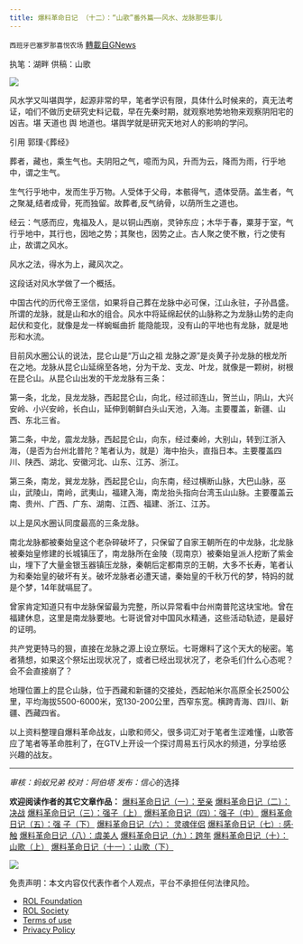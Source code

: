 ```yaml
---
title: 爆料革命日记 （十二）：“山歌”番外篇——风水、龙脉那些事儿
---
```

`西班牙巴塞罗那喜悦农场` [轉載自GNews](https://gnews.org/zh-hans/1856339/)

执笔：湖畔
供稿：山歌

![](https://assets.gnews.org/wp-content/uploads/2021/12/tempsnip02-2.png)

风水学又叫堪舆学，起源非常的早，笔者学识有限，具体什么时候来的，真无法考证，咱们不做历史研究史料记载，早在先秦时期，就观察地势地物来观察阴阳宅的凶吉。堪 天道也 舆 地道也。堪舆学就是研究天地对人的影响的学问。

引用 郭璞·《葬经》

葬者，藏也，乘生气也。夫阴阳之气，噫而为风，升而为云，降而为雨，行乎地中，谓之生气。

生气行乎地中，发而生乎万物。人受体于父母，本骸得气，遗体受荫。盖生者，气之聚凝,结者成骨，死而独留。故葬者,反气纳骨，以荫所生之道也。

经云：气感而应，鬼福及人，是以铜山西崩，灵钟东应；木华于春，粟芽于室，气行乎地中，其行也，因地之势；其聚也，因势之止。古人聚之使不散，行之使有止，故谓之风水。

风水之法，得水为上，藏风次之。

这段话对风水学做了一个概括。

中国古代的历代帝王坚信，如果将自己葬在龙脉中必可保，江山永驻，子孙昌盛。所谓的龙脉，就是山和水的组合。风水中将延绵起伏的山脉称之为龙脉山势的走向起伏和变化，就像是龙一样蜿蜒曲折 能隐能现，没有山的平地也有龙脉，就是地形和水流。

目前风水圈公认的说法，昆仑山是“万山之祖 龙脉之源”是炎黄子孙龙脉的根龙所在之地。龙脉从昆仑山延绵至各地，分为干龙、支龙、叶龙，就像是一颗树，树根在昆仑山。从昆仑山出发的干龙龙脉有三条：

第一条，北龙，艮龙龙脉，西起昆仑山，向北，经过祁连山，贺兰山，阴山，大兴安岭、小兴安岭，长白山，延伸到朝鲜白头山天池，入海。主要覆盖，新疆、山西、东北三省。

第二条，中龙，震龙龙脉，西起昆仑山，向东，经过秦岭，大别山，转到江浙入海，（是否为台州北普陀？笔者认为，就是）海中抬头，直指日本。主要覆盖四川、陕西、湖北、安徽河北、山东、江苏、浙江。

第三条，南龙，巽龙龙脉，西起昆仑山，向东南，经过横断山脉，大巴山脉，巫山，武陵山，南岭，武夷山，福建入海，南龙抬头指向台湾玉山山脉。主要覆盖云南、贵州、广西、广东、湖南、江西、福建、浙江、江苏。

以上是风水圈认同度最高的三条龙脉。

南北龙脉都被秦始皇这个老杂碎破坏了，只保留了自家王朝所在的中龙脉，北龙脉被秦始皇修建的长城镇压了，南龙脉所在金陵（现南京）被秦始皇派人挖断了紫金山，埋下了大量金银玉器镇压龙脉，秦朝后定都南京的王朝，大多不长寿，笔者认为和秦始皇的破坏有关。破坏龙脉者必遭天谴，秦始皇的千秋万代的梦，特妈的就是个梦，14年就嗝屁了。

曾家肯定知道只有中龙脉保留最为完整，所以异常看中台州南普陀这块宝地。曾在福建休息，这里是南龙脉要地。七哥说曾对中国风水精通，这些活动轨迹，是最好的证明。

共产党更特马的狠，直接在龙脉之源上设立祭坛。七哥爆料了这个天大的秘密。笔者猜想，如果这个祭坛出现状况了，或者已经出现状况了，老杂毛们什么心态呢？会不会直接崩了？

地理位置上的昆仑山脉，位于西藏和新疆的交接处，西起帕米尔高原全长2500公里，平均海拔5500-6000米，宽130-200公里，西窄东宽。横跨青海、四川、新疆、西藏四省。

以上资料整理自爆料革命战友，山歌和师父，很多词汇对于笔者生涩难懂，山歌答应了笔者等革命胜利了，在GTV上开设一个探讨周易五行风水的频道，分享给感兴趣的战友。

* * *

*审核：蚂蚁兄弟*
*校对：阿伯塔*
*发布：信心*的选择

**欢迎阅读作者的其它文章作品：**
[爆料革命日记（一）：至亲](https://gnews.org/zh-hans/1735878/)
[爆料革命日记（二）：决战](https://gnews.org/zh-hans/1735900/)
[爆料革命日记（三）：强子（上）](https://gnews.org/zh-hans/1736599/)
[爆料革命日记（四）：强子（中）](https://gnews.org/zh-hans/1744190/)
[爆料革命日记（五）：强 子（下）](https://gnews.org/wp-admin/post.php?post=1749842&amp;action=edit&amp;lang=zh-hans)
[爆料革命日记（六）： 灵魂伴侣](https://gnews.org/zh-hans/1755021/)
[爆料革命日记（七）: 感·触](https://gnews.org/zh-hans/1848603/)
[爆料革命日记（八）：虞美人](https://gnews.org/zh-hans/1784396/)
[爆料革命日记（九）：跨年](https://gnews.org/zh-hans/1816406/)
[爆料革命日记（十）：山歌（上）](https://gnews.org/zh-hans/1848603/)
[爆料革命日记（十一）：山歌（下）](https://gnews.org/zh-hans/1856311/)

![](https://assets.gnews.org/wp-content/uploads/2022/01/GNEWS_CH.-1-3.jpeg)

 

免责声明：本文内容仅代表作者个人观点，平台不承担任何法律风险。

- [ROL Foundation](https://rolfoundation.org/)
- [ROL Society](https://rolsociety.org/)
- [Terms of use](https://gnews.org/terms-of-use-3/)
- [Privacy Policy](https://gnews.org/privacy-policy/)
